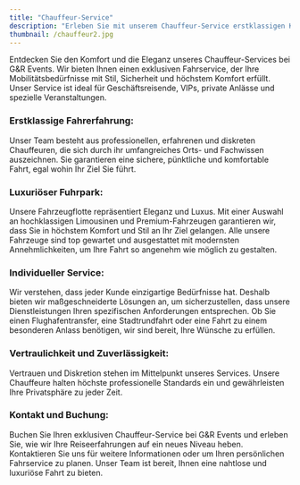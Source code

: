 ```yaml
---
title: "Chauffeur-Service"
description: "Erleben Sie mit unserem Chauffeur-Service erstklassigen Komfort, Luxus und Diskretion für Ihre elegante und sichere Fahrt zu jedem Anlass."
thumbnail: /chauffeur2.jpg
---
```


Entdecken Sie den Komfort und die Eleganz unseres Chauffeur-Services bei G&R Events. Wir bieten Ihnen einen exklusiven Fahrservice, der Ihre Mobilitätsbedürfnisse mit Stil, Sicherheit und höchstem Komfort erfüllt. Unser Service ist ideal für Geschäftsreisende, VIPs, private Anlässe und spezielle Veranstaltungen.

### Erstklassige Fahrerfahrung:
Unser Team besteht aus professionellen, erfahrenen und diskreten Chauffeuren, die sich durch ihr umfangreiches Orts- und Fachwissen auszeichnen. Sie garantieren eine sichere, pünktliche und komfortable Fahrt, egal wohin Ihr Ziel Sie führt.

### Luxuriöser Fuhrpark:
Unsere Fahrzeugflotte repräsentiert Eleganz und Luxus. Mit einer Auswahl an hochklassigen Limousinen und Premium-Fahrzeugen garantieren wir, dass Sie in höchstem Komfort und Stil an Ihr Ziel gelangen. Alle unsere Fahrzeuge sind top gewartet und ausgestattet mit modernsten Annehmlichkeiten, um Ihre Fahrt so angenehm wie möglich zu gestalten.

### Individueller Service:
Wir verstehen, dass jeder Kunde einzigartige Bedürfnisse hat. Deshalb bieten wir maßgeschneiderte Lösungen an, um sicherzustellen, dass unsere Dienstleistungen Ihren spezifischen Anforderungen entsprechen. Ob Sie einen Flughafentransfer, eine Stadtrundfahrt oder eine Fahrt zu einem besonderen Anlass benötigen, wir sind bereit, Ihre Wünsche zu erfüllen.

### Vertraulichkeit und Zuverlässigkeit:
Vertrauen und Diskretion stehen im Mittelpunkt unseres Services. Unsere Chauffeure halten höchste professionelle Standards ein und gewährleisten Ihre Privatsphäre zu jeder Zeit.

### Kontakt und Buchung:
Buchen Sie Ihren exklusiven Chauffeur-Service bei G&R Events und erleben Sie, wie wir Ihre Reiseerfahrungen auf ein neues Niveau heben. Kontaktieren Sie uns für weitere Informationen oder um Ihren persönlichen Fahrservice zu planen. Unser Team ist bereit, Ihnen eine nahtlose und luxuriöse Fahrt zu bieten.
